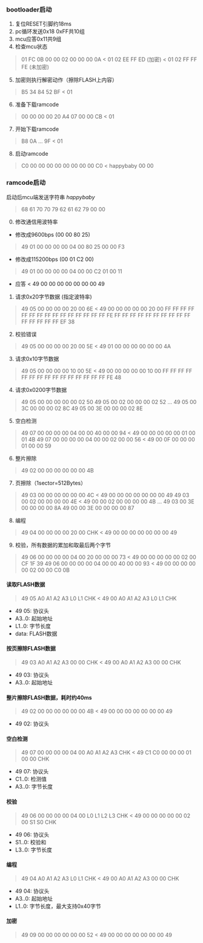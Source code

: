 ### bootloader启动
1. 复位RESET引脚约18ms
2. pc循环发送0x18 0xFF共10组
3. mcu应答0x11共9组
4. 检查mcu状态
> 01 FC 0B 00 00 02 00 00 00 0A
< 01 02 EE FF ED (加密)
< 01 02 FF FF FE (未加密)
5. 加密则执行解密动作（擦除FLASH上内容）
> B5 34 84 52 BF
< 01
6. 准备下载ramcode
> 00 00 00 00 20 A4 07 00 00 CB
< 01
7. 开始下载ramcode
> B8 0A ... 9F
< 01
8. 启动ramcode
> C0 00 00 00 00 00 00 00 00 C0
< happybaby 00 00


### ramcode启动
启动后mcu端发送字符串 *happybaby*
> 68 61 70 70 79 62 61 62 79 00 00

0. 修改通信用波特率
- 修改成9600bps (00 00 80 25)
> 49 01 00 00 00 00 04 00 80 25 00 00 F3
- 修改成115200bps (00 01 C2 00)
> 49 01 00 00 00 00 04 00 00 C2 01 00 11
- 应答
< 49 00 00 00 00 00 00 00 49

1. 请求0x20字节数据 (指定波特率)
> 49 05 00 00 00 00 20 00 6E
< 49 00 00 00 00 00 20 00 FF FF FF FF FF FF FF FF FF FF FF FF FF FF FF FE FF FF FF FF FF FF FF FF FF FF FF FF FF FF FF EF 38

2. 校验错误
> 49 05 00 00 00 00 20 00 5E
< 49 01 00 00 00 00 00 00 4A

3. 请求0x10字节数据
> 49 05 00 00 00 00 10 00 5E
< 49 00 00 00 00 00 10 00 FF FF FF FF FF FF FF FF FF FF FF FF FF FF FF FE 48

4. 请求0x0200字节数据
> 49 05 00 00 00 00 00 02 50
> 49 05 00 02 00 00 00 02 52
> ...
> 49 05 00 3C 00 00 00 02 8C
> 49 05 00 3E 00 00 00 02 8E

5. 空白检测
> 49 07 00 00 00 00 04 00 00 40 00 00 94
< 49 00 00 00 00 00 01 00 01 4B
> 49 07 00 00 00 00 04 00 00 02 00 00 56
< 49 00 0F 00 00 00 01 00 00 59

6. 整片擦除
> 49 02 00 00 00 00 00 00 4B

7. 页擦除（1sector=512Bytes）
> 49 03 00 00 00 00 00 00 4C
< 49 00 00 00 00 00 00 00 49
> 49 03 00 02 00 00 00 00 4E
< 49 00 00 02 00 00 00 00 4B
> ...
> 49 03 00 3E 00 00 00 00 8A
> 49 00 00 3E 00 00 00 00 87

8. 编程
> 49 04 00 00 00 00 20 00 <data> CHK
< 49 00 00 00 00 00 00 00 49

9. 校验，所有数据的累加和取最后两个字节
> 49 06 00 00 00 00 04 00 20 00 00 00 73
< 49 00 00 00 00 00 02 00 CF 1F 39
> 49 06 00 00 00 00 04 00 00 40 00 00 93
< 49 00 00 00 00 00 02 00 00 C0 0B


#### 读取FLASH数据
> 49 05 A0 A1 A2 A3 L0 L1 CHK
< 49 00 A0 A1 A2 A3 L0 L1 <data> CHK
* 49 05: 协议头
* A3..0: 起始地址
* L1..0: 字节长度
* data:  FLASH数据

#### 按页擦除FLASH数据
> 49 03 A0 A1 A2 A3 00 00 CHK
< 49 00 A0 A1 A2 A3 00 00 CHK
* 49 03: 协议头
* A3..0: 起始地址

#### 整片擦除FLASH数据，耗时约40ms
> 49 02 00 00 00 00 00 00 4B
< 49 00 00 00 00 00 00 00 49
* 49 02: 协议头


#### 空白检测
> 49 07 00 00 00 00 04 00 A0 A1 A2 A3 CHK
< 49 C1 C0 00 00 00 01 00 00 CHK
* 49 07: 协议头
* C1..0: 检测值
* A3..0: 字节长度

#### 校验
> 49 06 00 00 00 00 04 00 L0 L1 L2 L3 CHK
< 49 00 00 00 00 00 02 00 S1 S0 CHK
* 49 06: 协议头
* S1..0: 校验和
* L3..0: 字节长度

#### 编程
> 49 04 A0 A1 A2 A3 L0 L1 <data> CHK
< 49 00 A0 A1 A2 A3 00 00 CHK
* 49 04: 协议头
* A3..0: 起始地址
* L1..0: 字节长度，最大支持0x40字节

#### 加密
> 49 09 00 00 00 00 00 00 52
< 49 00 00 00 00 00 00 00 49
